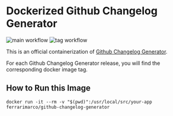 # Dockerized Github Changelog Generator

![main workflow](https://github.com/github-changelog-generator/docker-github-changelog-generator/actions/workflows/main.yml/badge.svg)
![tag workflow](https://github.com/github-changelog-generator/docker-github-changelog-generator/actions/workflows/push-tagged-image.yml/badge.svg)

This is an official containerization of [Github Changelog Generator](https://github.com/github-changelog-generator/github-changelog-generator).

For each Github Changelog Generator release, you will find the corresponding docker image tag.

## How to Run this Image

```shell
docker run -it --rm -v "$(pwd)":/usr/local/src/your-app ferrarimarco/github-changelog-generator
```
